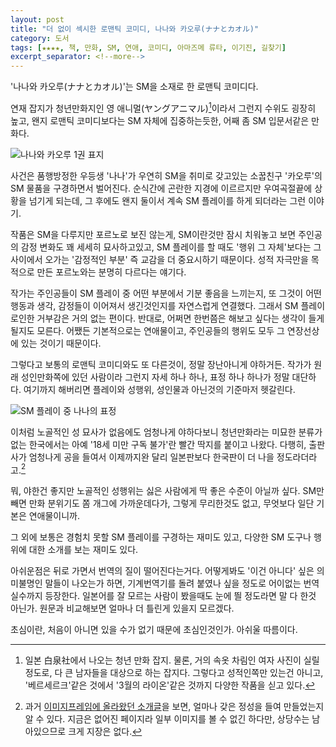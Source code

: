 ```yaml
---
layout: post
title: "더 없이 섹시한 로맨틱 코미디, 나나와 카오루(ナナとカオル)"
category: 도서
tags: [★★★★, 책, 만화, SM, 연애, 코미디, 아마즈메 류타, 이기진, 길찾기]
excerpt_separator: <!--more-->
---
```


'나나와 카오루(ナナとカオル)'는 SM을 소재로 한 로맨틱 코미디다.
<!--more-->
연재 잡지가 청년만화지인 영 애니멀(ヤングアニマル)[^1]이라서 그런지 수위도 굉장히 높고,
왠지 로맨틱 코미디보다는 SM 자체에 집중하는듯한, 어째 좀 SM 입문서같은 만화다.

[^1]: 일본 白泉社에서 나오는 청년 만화 잡지. 물론, 거의 속옷 차림인 여자 사진이 실릴 정도로, 다 큰 남자들을 대상으로 하는 잡지다. 그렇다고 성적인쪽만 있는건 아니고, '베르세르크'같은 것에서 '3월의 라이온'같은 것까지 다양한 작품을 싣고 있다.

![나나와 카오루 1권 표지](https://lh5.googleusercontent.com/-gk9G4YCHm3s/VMoK7A6mN1I/AAAAAAAAOvc/aTUDJhZMwX0/s500/nana%2526kaoru_1.jpg "나나와 카오루는 삼각관계와 SM 입문서를 섞어놓은것 같은 야한 로맨틱 코미디다.")

사건은 품행방정한 우등생 '나나'가 우연히 SM을 취미로 갖고있는 소꿉친구 '카오루'의 SM 물품을 구경하면서 벌어진다. 순식간에 곤란한 지경에 이르르지만 우여곡절끝에 상황을 넘기게 되는데, 그 후에도 왠지 둘이서 계속 SM 플레이를 하게 되더라는 그런 이야기.

작품은 SM을 다루지만 포르노로 보진 않는게,
SM이란것만 잠시 치워놓고 보면 주인공의 감정 변화도 꽤 세세히 묘사하고있고,
SM 플레이를 할 때도 '행위 그 자체'보다는 그 사이에서 오가는 '감정적인 부분' 즉 교감을 더 중요시하기 때문이다.
성적 자극만을 목적으로 만든 포르노와는 분명히 다르다는 얘기다.

작가는 주인공들이 SM 플레이 중 어떤 부분에서 기분 좋음을 느끼는지, 또 그것이 어떤 행동과 생각, 감정들이 이어져서 생긴것인지를 자연스럽게 연결했다.
그래서 SM 플레이로인한 거부감은 거의 없는 편이다.
반대로, 어쩌면 한번쯤은 해보고 싶다는 생각이 들게 될지도 모른다.
어쨌든 기본적으로는 연애물이고, 주인공들의 행위도 모두 그 연장선상에 있는 것이기 때문이다.

그렇다고 보통의 로맨틱 코미디와도 또 다른것이, 정말 장난아니게 야하거든.
작가가 원래 성인만화쪽에 있던 사람이라 그런지 자세 하나 하나, 표정 하나 하나가 정말 대단하다.
여기까지 해버리면 플레이와 성행위, 성인물과 아닌것의 기준마저 헷갈린다.

![SM 플레이 중 나나의 표정](https://lh6.googleusercontent.com/-2ATV3xgPUKA/VMohggjd1kI/AAAAAAAAOv0/SatnA9btP0A/s300/nanatokaoru_02_166.jpg "표정 하나 하나가 정말 대단하다.")

이처럼 노골적인 성 묘사가 없음에도 엄청나게 야하다보니 청년만화라는 미묘한 분류가 없는 한국에서는 아예 '18세 미만 구독 불가'란 빨간 딱지를 붙이고 나왔다. 다행히, 출판사가 엄청나게 공을 들여서 이제까지완 달리 일본판보다 한국판이 더 나을 정도라더라고.[^2]

[^2]: 과거 [이미지프레임에 올라왔던 소개글](http://www.imageframe.kr/b/nana.html)을 보면, 얼마나 갖은 정성을 들여 만들었는지 알 수 있다. 지금은 없어진 페이지라 일부 이미지를 볼 수 없긴 하다만, 상당수는 남아있으므로 크게 지장은 없다.

뭐, 야한건 좋지만 노골적인 성행위는 싫은 사람에게 딱 좋은 수준이 아닐까 싶다.
SM만 빼면 만화 분위기도 쫌 개그에 가까운데다가, 그렇게 무리한것도 없고, 무엇보다 일단 기본은 연애물이니까.

그 외에 보통은 경험치 못할 SM 플레이를 구경하는 재미도 있고, 다양한 SM 도구나 행위에 대한 소개를 보는 재미도 있다.

아쉬운점은 뒤로 가면서 번역의 질이 떨어진다는거다.
어떻게봐도 '이건 아니다' 싶은 의미불명인 말들이 나오는가 하면,
기계번역기를 돌려 붙였나 싶을 정도로 어이없는 번역 실수까지 등장한다.
일본어를 잘 모르는 사람이 봤을때도 눈에 띌 정도라면 말 다 한것 아닌가.
원문과 비교해보면 얼마나 더 틀린게 있을지 모르겠다.

초심이란, 처음이 아니면 있을 수가 없기 때문에 초심인것인가.
아쉬울 따름이다.
